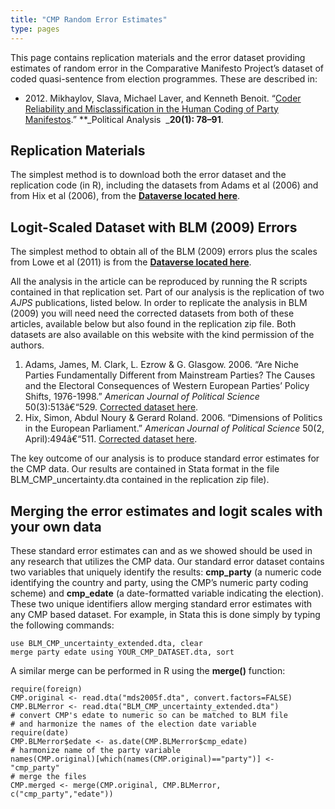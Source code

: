 ```yaml
---
title: "CMP Random Error Estimates"
type: pages
---
```


This page contains replication materials and the error dataset providing estimates of random error in the Comparative Manifesto Project’s dataset of coded quasi-sentence from election programmes. These are described in:

*  2012\. Mikhaylov, Slava, Michael Laver, and Kenneth Benoit. “[Coder Reliability and Misclassification in the Human Coding of Party Manifestos](/assets/files/pdfs/MLB_PA_2012.pdf).” **_Political Analysis  _**20(1): 78–91**.


## Replication Materials

The simplest method is to download both the error dataset and the replication code (in R), including the datasets from Adams et al (2006) and from Hix et al (2006), from the **[Dataverse located here](http://dvn.iq.harvard.edu/dvn/dv/Mikhaylov/faces/study/StudyPage.xhtml?globalId=hdl:1902.1/17073&studyListingIndex=0_5770dea2e7a7c2ac7d8938933f90)**.

## Logit-Scaled Dataset with BLM (2009) Errors

The simplest method to obtain all of the BLM (2009) errors plus the scales from Lowe et al (2011) is from the **[Dataverse located here](http://dvn.iq.harvard.edu/dvn/dv/Mikhaylov/faces/study/StudyPage.xhtml?globalId=hdl:1902.1/17073&studyListingIndex=0_5770dea2e7a7c2ac7d8938933f90)**.

All the analysis in the article can be reproduced by running the R scripts contained in that replication set. Part of our analysis is the replication of two _AJPS_ publications, listed below. In order to replicate the analysis in BLM (2009) you will need need the corrected datasets from both of these articles, available below but also found in the replication zip file. Both datasets are also available on this website with the kind permission of the authors.

1.  Adams, James, M. Clark, L. Ezrow & G. Glasgow. 2006\. “Are Niche Parties Fundamentally Different from Mainstream Parties? The Causes and the Electoral Consequences of Western European Parties’ Policy Shifts, 1976-1998.” _American Journal of Political Science_ 50(3):513â€“529\. [Corrected dataset here](/assets/cmp/Adams_etal_replication.dta).
2.  Hix, Simon, Abdul Noury & Gerard Roland. 2006\. “Dimensions of Politics in the European Parliament.” _American Journal of Political Science_ 50(2, April):494â€“511\. [Corrected dataset here](/assets/cmp/Hix_etal_replication.dta).

The key outcome of our analysis is to produce standard error estimates for the CMP data. Our results are contained in Stata format in the file BLM_CMP_uncertainty.dta contained in the replication zip file).

## Merging the error estimates and logit scales with your own data

These standard error estimates can and as we showed should be used in any research that utilizes the CMP data. Our standard error dataset contains two variables that uniquely identify the results: **cmp_party** (a numeric code identifying the country and party, using the CMP’s numeric party coding scheme) and **cmp_edate** (a date-formatted variable indicating the election). These two unique identifiers allow merging standard error estimates with any CMP based dataset. For example, in Stata this is done simply by typing the following commands:

```
use BLM_CMP_uncertainty_extended.dta, clear
merge party edate using YOUR_CMP_DATASET.dta, sort
```

A similar merge can be performed in R using the **merge()** function:

```{r}
require(foreign)
CMP.original <- read.dta("mds2005f.dta", convert.factors=FALSE)
CMP.BLMerror <- read.dta("BLM_CMP_uncertainty_extended.dta")
# convert CMP's edate to numeric so can be matched to BLM file
# and harmonize the names of the election date variable
require(date)
CMP.BLMerror$edate <- as.date(CMP.BLMerror$cmp_edate)
# harmonize name of the party variable
names(CMP.original)[which(names(CMP.original)=="party")] <- "cmp_party"
# merge the files
CMP.merged <- merge(CMP.original, CMP.BLMerror, c("cmp_party","edate"))
```
